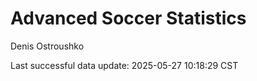 # Advanced Soccer Statistics
Denis Ostroushko

<!-- gfm -->

Last successful data update: 2025-05-27 10:18:29 CST
